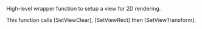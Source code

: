 High-level wrapper function to setup a view for 2D rendering.

This function calls [SetViewClear], [SetViewRect] then [SetViewTransform].